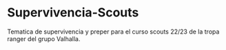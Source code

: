 # Supervivencia-Scouts
Tematica de supervivencia y preper para el curso scouts 22/23 de la tropa ranger del grupo Valhalla. 
